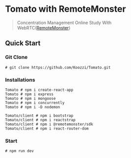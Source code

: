 # Tomato with RemoteMonster

>Concentration Management Online Study With WebRTC([RemoteMonster](https://remotemonster.com/))

## Quick Start

### Git Clone
```
# git clone https://github.com/Koozzi/Tomato.git
```

### Installations

```
Tomato # npm i create-react-app
Tomato # npm i express
Tomato # npm i mongoose
Tomato # npm i concurrently
Tomato # npm i -D nodemon

Tomato/client # npm i bootstrap
Tomato/client # npm i reactstrap
Tomato/client # npm i @remotemonster/sdk
Tomato/client # npm i react-router-dom
```

### Start
```
# npm run dev
```